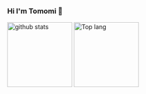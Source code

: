 ### Hi I'm Tomomi 🥳

<!--
**TomomiKawaguchi/TomomiKawaguchi** is a ✨ _special_ ✨ repository because its `README.md` (this file) appears on your GitHub profile.

Here are some ideas to get you started:

- 🔭 I’m currently working on ...
- 🌱 I’m currently learning ...
- 👯 I’m looking to collaborate on ...
- 🤔 I’m looking for help with ...
- 💬 Ask me about ...
- 📫 How to reach me: ...
- 😄 Pronouns: ...
- ⚡ Fun fact: ...
-->

<p align="left"> 
  <img alt="github stats" height="150px" src="https://github-readme-stats.vercel.app/api?username=TomomiKawaguchi&show_icons=true&theme=gruvbox" />
  <img alt="Top lang" height="150px" src="https://github-readme-stats.vercel.app/api/top-langs/?username=TomomiKawaguchi&layout=compact&theme=gruvbox" />
</p>
